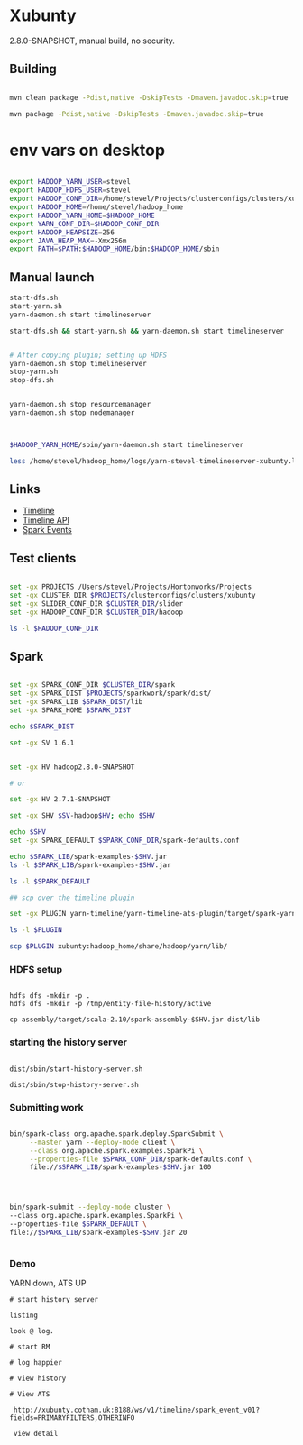 <!---
  Licensed under the Apache License, Version 2.0 (the "License");
  you may not use this file except in compliance with the License.
  You may obtain a copy of the License at

   http://www.apache.org/licenses/LICENSE-2.0

  Unless required by applicable law or agreed to in writing, software
  distributed under the License is distributed on an "AS IS" BASIS,
  WITHOUT WARRANTIES OR CONDITIONS OF ANY KIND, either express or implied.
  See the License for the specific language governing permissions and
  limitations under the License. See accompanying LICENSE file.
-->

# Xubunty

2.8.0-SNAPSHOT, manual build, no security.


## Building

```bash

mvn clean package -Pdist,native -DskipTests -Dmaven.javadoc.skip=true

mvn package -Pdist,native -DskipTests -Dmaven.javadoc.skip=true

```

# env vars on desktop

```bash

export HADOOP_YARN_USER=stevel
export HADOOP_HDFS_USER=stevel
export HADOOP_CONF_DIR=/home/stevel/Projects/clusterconfigs/clusters/xubunty/hadoop
export HADOOP_HOME=/home/stevel/hadoop_home
export HADOOP_YARN_HOME=$HADOOP_HOME
export YARN_CONF_DIR=$HADOOP_CONF_DIR
export HADOOP_HEAPSIZE=256
export JAVA_HEAP_MAX=-Xmx256m
export PATH=$PATH:$HADOOP_HOME/bin:$HADOOP_HOME/sbin

```




## Manual launch


```bash
start-dfs.sh
start-yarn.sh
yarn-daemon.sh start timelineserver

start-dfs.sh && start-yarn.sh && yarn-daemon.sh start timelineserver


# After copying plugin; setting up HDFS
yarn-daemon.sh stop timelineserver
stop-yarn.sh
stop-dfs.sh


yarn-daemon.sh stop resourcemanager
yarn-daemon.sh stop nodemanager



$HADOOP_YARN_HOME/sbin/yarn-daemon.sh start timelineserver

less /home/stevel/hadoop_home/logs/yarn-stevel-timelineserver-xubunty.log


```


## Links

* [Timeline](http://xubunty:8188/applicationhistory)
* [Timeline API](http://xubunty:8188/ws/v1/timeline)
* [Spark Events](http://xubunty:8188/ws/v1/timeline/spark_event_v01)


## Test clients

```bash

set -gx PROJECTS /Users/stevel/Projects/Hortonworks/Projects
set -gx CLUSTER_DIR $PROJECTS/clusterconfigs/clusters/xubunty
set -gx SLIDER_CONF_DIR $CLUSTER_DIR/slider
set -gx HADOOP_CONF_DIR $CLUSTER_DIR/hadoop

ls -l $HADOOP_CONF_DIR

```


## Spark

```bash

set -gx SPARK_CONF_DIR $CLUSTER_DIR/spark
set -gx SPARK_DIST $PROJECTS/sparkwork/spark/dist/
set -gx SPARK_LIB $SPARK_DIST/lib
set -gx SPARK_HOME $SPARK_DIST

echo $SPARK_DIST

set -gx SV 1.6.1


set -gx HV hadoop2.8.0-SNAPSHOT

# or

set -gx HV 2.7.1-SNAPSHOT

set -gx SHV $SV-hadoop$HV; echo $SHV

echo $SHV
set -gx SPARK_DEFAULT $SPARK_CONF_DIR/spark-defaults.conf

echo $SPARK_LIB/spark-examples-$SHV.jar
ls -l $SPARK_LIB/spark-examples-$SHV.jar

ls -l $SPARK_DEFAULT

## scp over the timeline plugin

set -gx PLUGIN yarn-timeline/yarn-timeline-ats-plugin/target/spark-yarn-timeline-ats-plugin_2.10-$SV.jar

ls -l $PLUGIN

scp $PLUGIN xubunty:hadoop_home/share/hadoop/yarn/lib/
```

### HDFS setup

```

hdfs dfs -mkdir -p .
hdfs dfs -mkdir -p /tmp/entity-file-history/active

cp assembly/target/scala-2.10/spark-assembly-$SHV.jar dist/lib
```

### starting the history server

```

dist/sbin/start-history-server.sh

dist/sbin/stop-history-server.sh

```

### Submitting work

```bash

bin/spark-class org.apache.spark.deploy.SparkSubmit \
     --master yarn --deploy-mode client \
     --class org.apache.spark.examples.SparkPi \
     --properties-file $SPARK_CONF_DIR/spark-defaults.conf \
     file://$SPARK_LIB/spark-examples-$SHV.jar 100




bin/spark-submit --deploy-mode cluster \
--class org.apache.spark.examples.SparkPi \
--properties-file $SPARK_DEFAULT \
file://$SPARK_LIB/spark-examples-$SHV.jar 20



```


### Demo

YARN down, ATS UP

```
# start history server

listing

look @ log.

# start RM

# log happier

# view history

# View ATS

 http://xubunty.cotham.uk:8188/ws/v1/timeline/spark_event_v01?fields=PRIMARYFILTERS,OTHERINFO

 view detail



```
